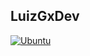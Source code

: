 ## LuizGxDev  

[![Ubuntu](https://img.shields.io/badge/Ubuntu-E95420?style=for-the-badge&logo=ubuntu&logoColor=white)](https://ubuntu.com)



